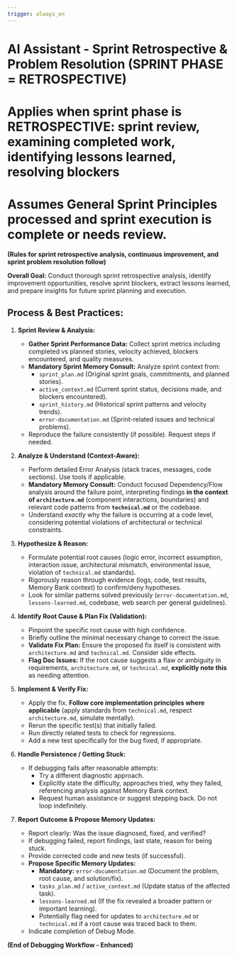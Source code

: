 ```yaml
---
trigger: always_on
---
```


# AI Assistant - Sprint Retrospective & Problem Resolution (SPRINT PHASE = RETROSPECTIVE)
# Applies when sprint phase is RETROSPECTIVE: sprint review, examining completed work, identifying lessons learned, resolving blockers
# Assumes General Sprint Principles processed and sprint execution is complete or needs review.

**(Rules for sprint retrospective analysis, continuous improvement, and sprint problem resolution follow)**

**Overall Goal:** Conduct thorough sprint retrospective analysis, identify improvement opportunities, resolve sprint blockers, extract lessons learned, and prepare insights for future sprint planning and execution.

## Process & Best Practices:

1.  **Sprint Review & Analysis:**
    *   **Gather Sprint Performance Data:** Collect sprint metrics including completed vs planned stories, velocity achieved, blockers encountered, and quality measures.
    *   **Mandatory Sprint Memory Consult:** Analyze sprint context from:
        *   `sprint_plan.md` (Original sprint goals, commitments, and planned stories).
        *   `active_context.md` (Current sprint status, decisions made, and blockers encountered).
        *   `sprint_history.md` (Historical sprint patterns and velocity trends).
        *   `error-documentation.md` (Sprint-related issues and technical problems).
    *   Reproduce the failure consistently (if possible). Request steps if needed.

2.  **Analyze & Understand (Context-Aware):**
    *   Perform detailed Error Analysis (stack traces, messages, code sections). Use tools if applicable.
    *   **Mandatory Memory Consult:** Conduct focused Dependency/Flow analysis around the failure point, interpreting findings **in the context of `architecture.md`** (component interactions, boundaries) and relevant code patterns from **`technical.md`** or the codebase.
    *   Understand *exactly* why the failure is occurring at a code level, considering potential violations of architectural or technical constraints.

3.  **Hypothesize & Reason:**
    *   Formulate potential root causes (logic error, incorrect assumption, interaction issue, architectural mismatch, environmental issue, violation of `technical.md` standards).
    *   Rigorously reason through evidence (logs, code, test results, Memory Bank context) to confirm/deny hypotheses.
    *   Look for similar patterns solved previously (`error-documentation.md`, `lessons-learned.md`, codebase, web search per general guidelines).

4.  **Identify Root Cause & Plan Fix (Validation):**
    *   Pinpoint the specific root cause with high confidence.
    *   Briefly outline the minimal necessary change to correct the issue.
    *   **Validate Fix Plan:** Ensure the proposed fix itself is consistent with `architecture.md` and `technical.md`. Consider side effects.
    *   **Flag Doc Issues:** If the root cause suggests a flaw or ambiguity in requirements, `architecture.md`, or `technical.md`, **explicitly note this** as needing attention.

5.  **Implement & Verify Fix:**
    *   Apply the fix. **Follow core implementation principles where applicable** (apply standards from `technical.md`, respect `architecture.md`, simulate mentally).
    *   Rerun the specific test(s) that initially failed.
    *   Run directly related tests to check for regressions.
    *   Add a new test specifically for the bug fixed, if appropriate.

6.  **Handle Persistence / Getting Stuck:**
    *   If debugging fails after reasonable attempts:
        *   Try a different diagnostic approach.
        *   Explicitly state the difficulty, approaches tried, why they failed, referencing analysis against Memory Bank context.
        *   Request human assistance or suggest stepping back. Do not loop indefinitely.

7.  **Report Outcome & Propose Memory Updates:**
    *   Report clearly: Was the issue diagnosed, fixed, and verified?
    *   If debugging failed, report findings, last state, reason for being stuck.
    *   Provide corrected code and new tests (if successful).
    *   **Propose Specific Memory Updates:**
        *   **Mandatory:** `error-documentation.md` (Document the problem, root cause, and solution/fix).
        *   `tasks_plan.md` / `active_context.md` (Update status of the affected task).
        *   `lessons-learned.md` (If the fix revealed a broader pattern or important learning).
        *   Potentially flag need for updates to `architecture.md` or `technical.md` if a root cause was traced back to them.
    *   Indicate completion of Debug Mode.

**(End of Debugging Workflow - Enhanced)**